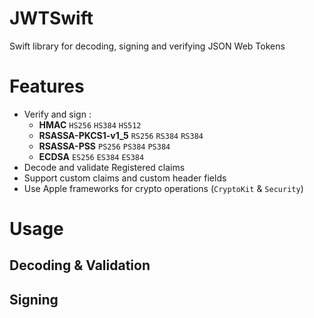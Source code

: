 # JWTSwift

Swift library for decoding, signing and verifying JSON Web Tokens

# Features

- Verify and sign :
    - **HMAC** `HS256` `HS384` `HS512`
    - **RSASSA-PKCS1-v1_5** `RS256` `RS384` `RS384`
    - **RSASSA-PSS** `PS256` `PS384` `PS384`
    - **ECDSA** `ES256` `ES384` `ES384`
- Decode and validate Registered claims
- Support custom claims and custom header fields
- Use Apple frameworks for crypto operations (`CryptoKit` & `Security`)

# Usage

## Decoding & Validation

## Signing
